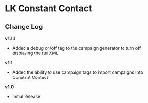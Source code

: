 LK Constant Contact
=====
Change Log
----------------------

__v1.1.1__
* Added a debug on/off tag to the campaign generator to turn off displaying the full XML

__v1.1__
* Added the ability to use campaign tags to import campaigns into Constant Contact

__v1.0__
* Initial Release